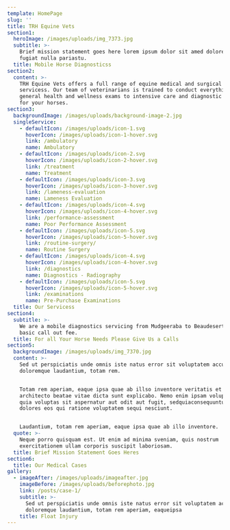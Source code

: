 ```yaml
---
template: HomePage
slug: ''
title: TRH Equine Vets
section1:
  heroImage: /images/uploads/img_7373.jpg
  subtitle: >-
    Brief mission statement goes here lorem ipsum dolor sit amed dolore eu
    fugiat nulla pariastu.
  title: Mobile Horse Diagnosticss
section2:
  content: >-
    TRH Equine Vets offers a full range of equine medical and surgical
    servicess. Our team of veterinarians is trained to conduct everything from
    general health and wellness exams to intensive care and diagnostic services
    for your horses.
section3:
  backgroundImage: /images/uploads/background-image-2.jpg
  singleService:
    - defaultIcon: /images/uploads/icon-1.svg
      hoverIcon: /images/uploads/icon-1-hover.svg
      link: /ambulatory
      name: Ambulatory
    - defaultIcon: /images/uploads/icon-2.svg
      hoverIcon: /images/uploads/icon-2-hover.svg
      link: /treatment
      name: Treatment
    - defaultIcon: /images/uploads/icon-3.svg
      hoverIcon: /images/uploads/icon-3-hover.svg
      link: /lameness-evaluation
      name: Lameness Evaluation
    - defaultIcon: /images/uploads/icon-4.svg
      hoverIcon: /images/uploads/icon-4-hover.svg
      link: /performance-assessment
      name: Poor Performance Assessment
    - defaultIcon: /images/uploads/icon-5.svg
      hoverIcon: /images/uploads/icon-5-hover.svg
      link: /routine-surgery/
      name: Routine Surgery
    - defaultIcon: /images/uploads/icon-4.svg
      hoverIcon: /images/uploads/icon-4-hover.svg
      link: /diagnostics
      name: Diagnostics - Radiography
    - defaultIcon: /images/uploads/icon-5.svg
      hoverIcon: /images/uploads/icon-5-hover.svg
      link: /examinations
      name: Pre-Purchase Examinations
  title: Our Servicess
section4:
  subtitle: >-
    We are a mobile diagnostics servicing from Mudgeeraba to Beaudesert ons a
    basic call out fee.
  title: For all Your Horse Needs Please Give Us a Calls
section5:
  backgroundImage: /images/uploads/img_7370.jpg
  content: >-
    Sed ut perspiciatis unde omnis iste natus error sit voluptatem accusantium
    doloremque laudantium, totam rem.


    Totam rem aperiam, eaque ipsa quae ab illso inventore veritatis et quasi
    architecto beatae vitae dicta sunt explicabo. Nemo enim ipsam voluptatem
    quia voluptas sit aspernatur aut odit aut fugit, sedquiaconsequuntur magni
    dolores eos qui ratione voluptatem sequi nesciunt.


    Laudantium, totam rem aperiam, eaque ipsa quae ab illo inventore.
  quote: >-
    Neque porro quisquam est. Ut enim ad minima sveniam, quis nostrum
    exercitationem ullam corporis suscipit laboriosam.
  title: Brief Mission Statement Goes Heres
section6:
  title: Our Medical Cases
gallery:
  - imageAfter: /images/uploads/imageafter.jpg
    imageBefore: /images/uploads/beforephoto.jpg
    link: /posts/case-1/
    subtitle: >-
      Sed ut perspiciatis unde omnis iste natus error sit voluptatem accusantium
      doloremque laudantium, totam rem aperiam, eaqueipsa
    title: Float Injury
---
```


